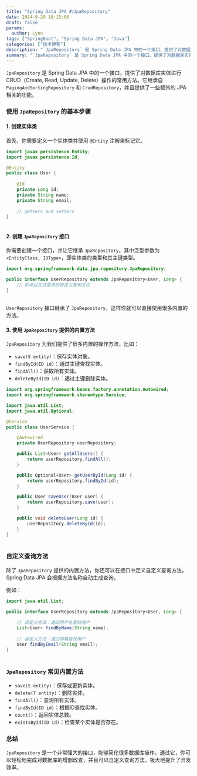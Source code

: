 ```yaml
---
title: "Spring Data JPA 的JpaRepository"
date: 2024-9-20 18:15:06
draft: false 
params: 
  author: Lynn
tags: ["SpringBoot", "Spring Data JPA", "Java"]
categories: ["技术博客"]
description: "`JpaRepository` 是 Spring Data JPA 中的一个接口，提供了对数据库实体进行CRUD（Create, Read, Update, Delete）操作的常用方法。"
summary: "`JpaRepository` 是 Spring Data JPA 中的一个接口，提供了对数据库实体进行CRUD（Create, Read, Update, Delete）操作的常用方法。"
---
```




`JpaRepository` 是 Spring Data JPA 中的一个接口，提供了对数据库实体进行CRUD（Create, Read, Update, Delete）操作的常用方法。它继承自 `PagingAndSortingRepository` 和 `CrudRepository`，并且提供了一些额外的 JPA 相关的功能。

### 使用 `JpaRepository` 的基本步骤

#### 1. 创建实体类

首先，你需要定义一个实体类并使用 `@Entity` 注解来标记它。

```java
import javax.persistence.Entity;
import javax.persistence.Id;

@Entity
public class User {
    
    @Id
    private Long id;
    private String name;
    private String email;
    
    // getters and setters
}
```

![点击并拖拽以移动](data:image/gif;base64,R0lGODlhAQABAPABAP///wAAACH5BAEKAAAALAAAAAABAAEAAAICRAEAOw==)

#### 2. 创建 `JpaRepository` 接口

你需要创建一个接口，并让它继承 `JpaRepository`，其中泛型参数为 `<EntityClass, IDType>`，即实体类的类型和其主键类型。

```java
import org.springframework.data.jpa.repository.JpaRepository;

public interface UserRepository extends JpaRepository<User, Long> {
    // 你可以在这里添加自定义查询方法
}
```

![点击并拖拽以移动](data:image/gif;base64,R0lGODlhAQABAPABAP///wAAACH5BAEKAAAALAAAAAABAAEAAAICRAEAOw==)

`UserRepository` 接口继承了 `JpaRepository`，这样你就可以直接使用很多内置的方法。

#### 3. 使用 `JpaRepository` 提供的内置方法

`JpaRepository` 为我们提供了很多内置的操作方法，比如：

- `save(S entity)`：保存实体对象。
- `findById(ID id)`：通过主键查找实体。
- `findAll()`：获取所有实体。
- `deleteById(ID id)`：通过主键删除实体。

```java
import org.springframework.beans.factory.annotation.Autowired;
import org.springframework.stereotype.Service;

import java.util.List;
import java.util.Optional;

@Service
public class UserService {

    @Autowired
    private UserRepository userRepository;

    public List<User> getAllUsers() {
        return userRepository.findAll();
    }

    public Optional<User> getUserById(Long id) {
        return userRepository.findById(id);
    }

    public User saveUser(User user) {
        return userRepository.save(user);
    }

    public void deleteUser(Long id) {
        userRepository.deleteById(id);
    }
}
```

![点击并拖拽以移动](data:image/gif;base64,R0lGODlhAQABAPABAP///wAAACH5BAEKAAAALAAAAAABAAEAAAICRAEAOw==)

### 自定义查询方法

除了 `JpaRepository` 提供的内置方法，你还可以在接口中定义自定义查询方法，Spring Data JPA 会根据方法名称自动生成查询。

例如：

```java
import java.util.List;

public interface UserRepository extends JpaRepository<User, Long> {
    
    // 自定义方法：通过用户名查找用户
    List<User> findByName(String name);
    
    // 自定义方法：通过邮箱查找用户
    User findByEmail(String email);
}
```

![点击并拖拽以移动](data:image/gif;base64,R0lGODlhAQABAPABAP///wAAACH5BAEKAAAALAAAAAABAAEAAAICRAEAOw==)

### `JpaRepository` 常见内置方法

- `save(S entity)`：保存或更新实体。
- `delete(T entity)`：删除实体。
- `findAll()`：查询所有实体。
- `findById(ID id)`：根据ID查找实体。
- `count()`：返回实体总数。
- `existsById(ID id)`：检查某个实体是否存在。

### 总结

`JpaRepository` 是一个非常强大的接口，能够简化很多数据库操作。通过它，你可以轻松地完成对数据库的增删改查，并且可以自定义查询方法，极大地提升了开发效率。